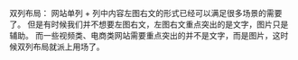 双列布局：
        网站单列 + 列中内容左图右文的形式已经可以满足很多场景的需要了。
        但是有时候我们并不想要左图右文，左图右文重点突出的是文字，图片只是辅助。
        而一些视频类、电商类网站需要重点突出的并不是文字，而是图片，这时候双列布局就派上用场了。